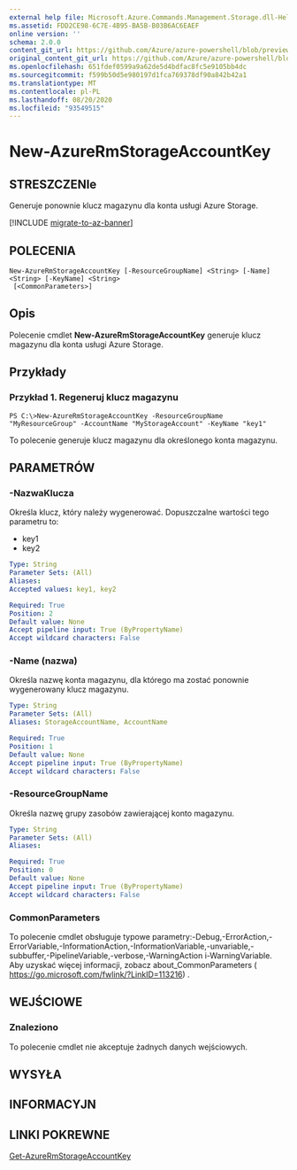 ```yaml
---
external help file: Microsoft.Azure.Commands.Management.Storage.dll-Help.xml
ms.assetid: FDD2CE98-6C7E-4B95-BA5B-B03B6AC6EAEF
online version: ''
schema: 2.0.0
content_git_url: https://github.com/Azure/azure-powershell/blob/preview/src/ResourceManager/Storage/Commands.Management.Storage/help/New-AzureRmStorageAccountKey.md
original_content_git_url: https://github.com/Azure/azure-powershell/blob/preview/src/ResourceManager/Storage/Commands.Management.Storage/help/New-AzureRmStorageAccountKey.md
ms.openlocfilehash: 651fdef0599a9a62de5d4bdfac8fc5e9105bb4dc
ms.sourcegitcommit: f599b50d5e980197d1fca769378df90a842b42a1
ms.translationtype: MT
ms.contentlocale: pl-PL
ms.lasthandoff: 08/20/2020
ms.locfileid: "93549515"
---
```

# New-AzureRmStorageAccountKey

## STRESZCZENIe
Generuje ponownie klucz magazynu dla konta usługi Azure Storage.

[!INCLUDE [migrate-to-az-banner](../../includes/migrate-to-az-banner.md)]

## POLECENIA

```
New-AzureRmStorageAccountKey [-ResourceGroupName] <String> [-Name] <String> [-KeyName] <String>
 [<CommonParameters>]
```

## Opis
Polecenie cmdlet **New-AzureRmStorageAccountKey** generuje klucz magazynu dla konta usługi Azure Storage.

## Przykłady

### Przykład 1. Regeneruj klucz magazynu
```
PS C:\>New-AzureRmStorageAccountKey -ResourceGroupName "MyResourceGroup" -AccountName "MyStorageAccount" -KeyName "key1"
```

To polecenie generuje klucz magazynu dla określonego konta magazynu.

## PARAMETRÓW

### -NazwaKlucza
Określa klucz, który należy wygenerować.
Dopuszczalne wartości tego parametru to:

- key1
- key2

```yaml
Type: String
Parameter Sets: (All)
Aliases:
Accepted values: key1, key2

Required: True
Position: 2
Default value: None
Accept pipeline input: True (ByPropertyName)
Accept wildcard characters: False
```

### -Name (nazwa)
Określa nazwę konta magazynu, dla którego ma zostać ponownie wygenerowany klucz magazynu.

```yaml
Type: String
Parameter Sets: (All)
Aliases: StorageAccountName, AccountName

Required: True
Position: 1
Default value: None
Accept pipeline input: True (ByPropertyName)
Accept wildcard characters: False
```

### -ResourceGroupName
Określa nazwę grupy zasobów zawierającej konto magazynu.

```yaml
Type: String
Parameter Sets: (All)
Aliases:

Required: True
Position: 0
Default value: None
Accept pipeline input: True (ByPropertyName)
Accept wildcard characters: False
```

### CommonParameters
To polecenie cmdlet obsługuje typowe parametry:-Debug,-ErrorAction,-ErrorVariable,-InformationAction,-InformationVariable,-unvariable,-subbuffer,-PipelineVariable,-verbose,-WarningAction i-WarningVariable. Aby uzyskać więcej informacji, zobacz about_CommonParameters ( https://go.microsoft.com/fwlink/?LinkID=113216) .

## WEJŚCIOWE

### Znaleziono
To polecenie cmdlet nie akceptuje żadnych danych wejściowych.

## WYSYŁA

## INFORMACYJN

## LINKI POKREWNE

[Get-AzureRmStorageAccountKey](./Get-AzureRmStorageAccountKey.md)
